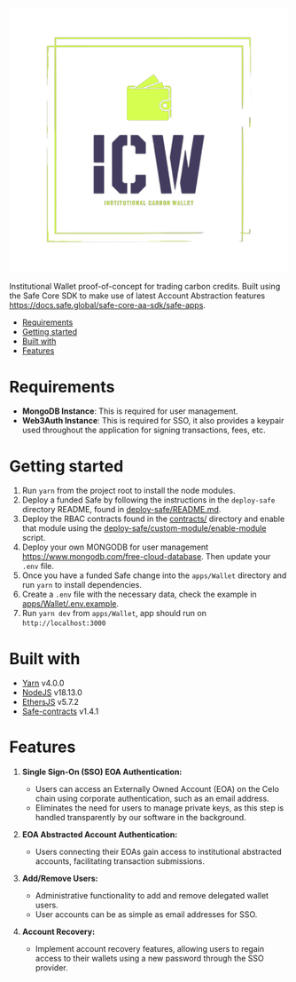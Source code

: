 <div align="center">
  <img src="icw-logo.png" />
</div>

Institutional Wallet proof-of-concept for trading carbon credits. Built using the Safe Core SDK to make use of latest Account Abstraction features https://docs.safe.global/safe-core-aa-sdk/safe-apps.

- [Requirements](#requirements)
- [Getting started](#getting-started)
- [Built with](#built-with)
- [Features](#features)

# Requirements

- **MongoDB Instance**: This is required for user management.
- **Web3Auth Instance**: This is required for SSO, it also provides a keypair used throughout the application for signing transactions, fees, etc.

# Getting started

1. Run `yarn` from the project root to install the node modules.
2. Deploy a funded Safe by following the instructions in the `deploy-safe` directory README, found in [deploy-safe/README.md](deploy-safe/README.md).
3. Deploy the RBAC contracts found in the [contracts/](contracts/) directory and enable that module using the [deploy-safe/custom-module/enable-module](deploy-safe/custom-module/enable-module.ts) script.
4. Deploy your own MONGODB for user management https://www.mongodb.com/free-cloud-database. Then update your `.env` file.
5. Once you have a funded Safe change into the `apps/Wallet` directory and run `yarn` to install dependencies.
6. Create a `.env` file with the necessary data, check the example in [apps/Wallet/.env.example](apps/Wallet/.env.example).
7. Run `yarn dev` from `apps/Wallet`, app should run on `http://localhost:3000`

# Built with

- [Yarn](https://yarnpkg.com/) v4.0.0
- [NodeJS](https://nodejs.org/) v18.13.0
- [EthersJS](https://ethers.org/) v5.7.2
- [Safe-contracts](https://github.com/safe-global/safe-contracts/) v1.4.1

# Features

1. **Single Sign-On (SSO) EOA Authentication:**

   - Users can access an Externally Owned Account (EOA) on the Celo chain using corporate authentication, such as an email address.
   - Eliminates the need for users to manage private keys, as this step is handled transparently by our software in the background.

2. **EOA Abstracted Account Authentication:**

   - Users connecting their EOAs gain access to institutional abstracted accounts, facilitating transaction submissions.

3. **Add/Remove Users:**

   - Administrative functionality to add and remove delegated wallet users.
   - User accounts can be as simple as email addresses for SSO.

4. **Account Recovery:**
   - Implement account recovery features, allowing users to regain access to their wallets using a new password through the SSO provider.
